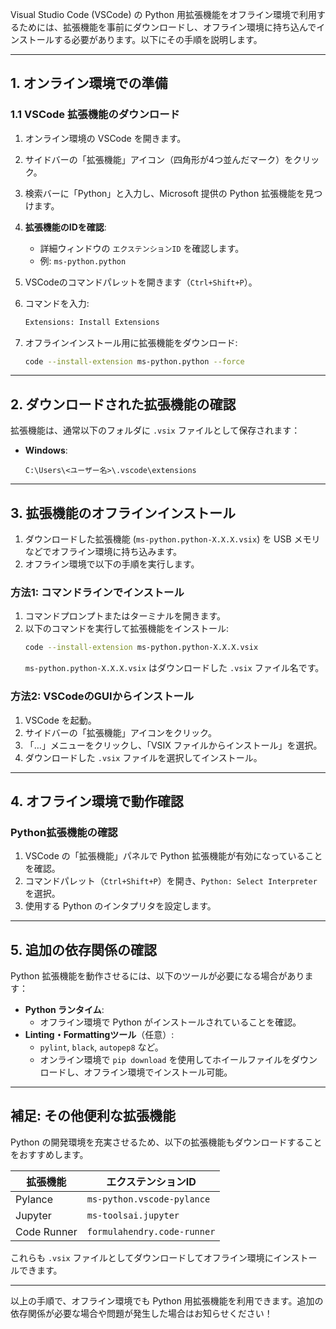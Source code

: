 Visual Studio Code (VSCode) の Python 用拡張機能をオフライン環境で利用するためには、拡張機能を事前にダウンロードし、オフライン環境に持ち込んでインストールする必要があります。以下にその手順を説明します。

---

## **1. オンライン環境での準備**

### **1.1 VSCode 拡張機能のダウンロード**
1. オンライン環境の VSCode を開きます。
2. サイドバーの「拡張機能」アイコン（四角形が4つ並んだマーク）をクリック。
3. 検索バーに「Python」と入力し、Microsoft 提供の Python 拡張機能を見つけます。
4. **拡張機能のIDを確認**:
   - 詳細ウィンドウの `エクステンションID` を確認します。
   - 例: `ms-python.python`

5. VSCodeのコマンドパレットを開きます（`Ctrl+Shift+P`）。
6. コマンドを入力:
   ```bash
   Extensions: Install Extensions
   ```
7. オフラインインストール用に拡張機能をダウンロード:
   ```bash
   code --install-extension ms-python.python --force
   ```

---

## **2. ダウンロードされた拡張機能の確認**

拡張機能は、通常以下のフォルダに `.vsix` ファイルとして保存されます：

- **Windows**:
  ```
  C:\Users\<ユーザー名>\.vscode\extensions
  ```

---

## **3. 拡張機能のオフラインインストール**

1. ダウンロードした拡張機能 (`ms-python.python-X.X.X.vsix`) を USB メモリなどでオフライン環境に持ち込みます。
2. オフライン環境で以下の手順を実行します。

### 方法1: コマンドラインでインストール
1. コマンドプロンプトまたはターミナルを開きます。
2. 以下のコマンドを実行して拡張機能をインストール:
   ```bash
   code --install-extension ms-python.python-X.X.X.vsix
   ```
   `ms-python.python-X.X.X.vsix` はダウンロードした `.vsix` ファイル名です。

### 方法2: VSCodeのGUIからインストール
1. VSCode を起動。
2. サイドバーの「拡張機能」アイコンをクリック。
3. 「…」メニューをクリックし、「VSIX ファイルからインストール」を選択。
4. ダウンロードした `.vsix` ファイルを選択してインストール。

---

## **4. オフライン環境で動作確認**

### Python拡張機能の確認
1. VSCode の「拡張機能」パネルで Python 拡張機能が有効になっていることを確認。
2. コマンドパレット（`Ctrl+Shift+P`）を開き、`Python: Select Interpreter` を選択。
3. 使用する Python のインタプリタを設定します。

---

## **5. 追加の依存関係の確認**
Python 拡張機能を動作させるには、以下のツールが必要になる場合があります：

- **Python ランタイム**:
  - オフライン環境で Python がインストールされていることを確認。
- **Linting・Formattingツール**（任意）:
  - `pylint`, `black`, `autopep8` など。
  - オンライン環境で `pip download` を使用してホイールファイルをダウンロードし、オフライン環境でインストール可能。

---

## **補足: その他便利な拡張機能**
Python の開発環境を充実させるため、以下の拡張機能もダウンロードすることをおすすめします。

| 拡張機能               | エクステンションID       |
|------------------------|-------------------------|
| Pylance               | `ms-python.vscode-pylance` |
| Jupyter               | `ms-toolsai.jupyter`     |
| Code Runner           | `formulahendry.code-runner` |

これらも `.vsix` ファイルとしてダウンロードしてオフライン環境にインストールできます。

---

以上の手順で、オフライン環境でも Python 用拡張機能を利用できます。追加の依存関係が必要な場合や問題が発生した場合はお知らせください！